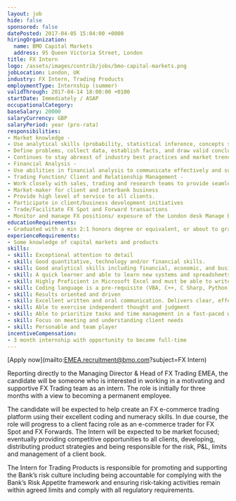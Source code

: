 ```yaml
---
layout: job
hide: false
sponsored: false
datePosted: 2017-04-05 15:04:00 +0000
hiringOrganization:
  name: BMO Capital Markets
  address: 95 Queen Victoria Street, London
title: FX Intern
logo: /assets/images/contrib/jobs/bmo-capital-markets.png
jobLocation: London, UK
industry: FX Intern, Trading Products
employmentType: Internship (summer)
validThrough: 2017-04-14 18:00:00 +0100
startDate: Immediately / ASAP
occupationalCategory:
baseSalary: 20000
salaryCurrency: GBP
salaryPeriod: year (pro-rata)
responsibilities:
- Market knowledge -
- Use analytical skills (probability, statistical inference, concepts such as fractions, percentages, ratios and proportions) and be able to interpret an extensive variety of technical instructions in mathematical or diagram form and deal with several abstract and concrete variables.
- Define problems, collect data, establish facts, and draw valid conclusions. Read, analyze and interpret common technical journals, financial reports, and legal documents in order to better serve client needs.
- Continues to stay abreast of industry best practices and market trends internationally, communicates them as appropriate to business leaders and staff, and applies changes as it meets with the strategic initiatives of the business unit. Collect pertinent market information and communicate to Global FX group.
- Financial Analysis -
- Use abilities in financial analysis to communicate effectively and succinctly with clients. Develop marketing ideas and help initiate transactions through appropriate presentation of financial data.
- Trading Function/ Client and Relationship Management -
- Work closely with sales, trading and research teams to provide seamless client coverage including fulfilling client requests for market updates and providing clients with specific information
- Market-maker for client and interbank business
- Provide high level of service to all clients.
- Participate in client/business development initiatives
- Trade/Facilitate FX Spot and Forward transactions
- Monitor and manage FX positions/ exposure of the London desk Manage BMO’s Global FX positions and client order book during European session.
educationRequirements:
- Graduated with a min 2:1 honors degree or equivalent, or about to graduate in 2017
experienceRequirements:
- Some knowledge of capital markets and products
skills:
- skill: Exceptional attention to detail
- skill: Good quantitative, technology and/or financial skills.
- skill: Good analytical skills including financial, economic, and business analysis and the ability to apply these concepts to the daily functions of the business
- skill: A quick learner and able to learn new systems and spreadsheets quickly
- skill: Highly Proficient in Microsoft Excel and must be able to write macros.
- skill: Coding language is a pre-requisite (VBA, C++, C Sharp, Python)
- skill: Results oriented and driven
- skill: Excellent written and oral communication. Delivers clear, effective communication
- skill: Able to exercise independent thought and judgment
- skill: Able to prioritize tasks and time management in a fast-paced work environment
- skill: Focus on meeting and understanding client needs
- skill: Personable and team player
incentiveCompensation:
- 3 month internship with opportunity to become full-time
---
```


[Apply now](mailto:EMEA.recruitment@bmo.com?subject=FX Intern)

Reporting directly to the Managing Director & Head of FX Trading EMEA, the candidate will be someone who is interested in working in a motivating and supportive FX Trading team as an intern. The role is initially for three months with a view to becoming a permanent employee.

The candidate will be expected to help create an FX e-commerce trading platform using their excellent coding and numeracy skills. In due course, the role will progress to a client facing role as an e-commerce trader for FX Spot and FX Forwards. The Intern will be expected to be market focused; eventually providing competitive opportunities to all clients, developing, distributing product strategies and being responsible for the risk, P&L, limits and management of a client book.

The Intern for Trading Products is responsible for promoting and supporting the Bank’s risk culture including being accountable for complying with the Bank’s Risk Appetite framework and ensuring risk-taking activities remain within agreed limits and comply with all regulatory requirements.
